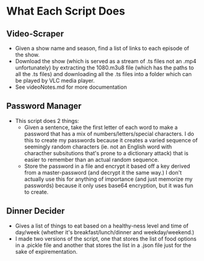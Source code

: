 # What Each Script Does
## Video-Scraper
- Given a show name and season, find a list of links to each episode of the show.
- Download the show (which is served as a stream of .ts files not an .mp4 unfortunately) by extracting the 1080.m3u8 file (which has the paths to all the .ts files) and downloading all the .ts files into a folder which can be played by VLC media player.
- See videoNotes.md for more documentation

## Password Manager
- This script does 2 things:
  - Given a sentence, take the first letter of each word to make a password that has a mix of numbers/letters/special characters. I do this to create my passwords because it creates a varied sequence of seemingly random characters (ie. not an English word with characther subsitutions that's prone to a dictionary attack) that is easier to remember than an actual random sequence.
  - Store the password in a file and encrypt it based off a key derived from a master-password (and decrypt it the same way.) I don't actually use this for anything of importance (and just memorize my passwords) because it only uses base64 encryption, but it was fun to create.

## Dinner Decider
- Gives a list of things to eat based on a healthy-ness level and time of day/week (whether it's breakfast/lunch/dinner and weekday/weekend.) 
- I made two versions of the script, one that stores the list of food options in a .pickle file and another that stores the list in a .json file just for the sake of expirementation.




